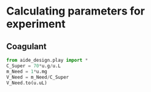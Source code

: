 # Calculating parameters for experiment
## Coagulant
```python
from aide_design.play import *
C_Super = 70*u.g/u.L
m_Need = 1*u.mg
V_Need = m_Need/C_Super
V_Need.to(u.uL)
```
